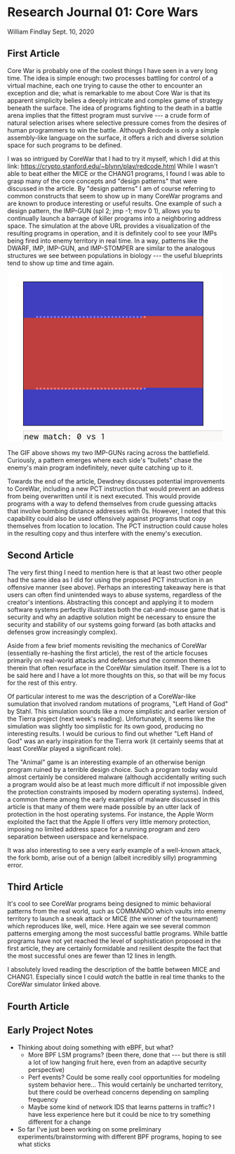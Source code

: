 # Research Journal 01: Core Wars

William Findlay
Sept. 10, 2020

<!--
# The Basic Idea

- processes battle each other for control of time-sharing virtual machine (running the Redcode instruction set -> custom assembly language written for CoreWar)
- each process is trying to win by killing the other
    - the win condition: force the opposing program to try to execute a non-executable "instruction" (i.e. a value in the data segment)
- processes take turns, each executing one instruction at a time

# Random Thoughts

- the PCT instruction is being proposed as a defensive technique, but I think it could also be used offensively against programs like Raidar (after reading the second article, it seems like others had the same idea! cool.)
- for example, PCT could be used to prevent such programs from properly creating their pickets, or from properly replicating themselves when they sense danger
- this is absolutely hilarious: "I abandoned this line of work after one production run in which a sterile mutant ate and killed the only fertile creature in the universe."
- interesting how many attacks and defenses have survived in one form or another from the early descriptions in the second article
    - also interesting to see how much more damage these attacks could do back when systems had basically no protection
    - for example Apple II had no private address spaces or user/kernelspace separation, so a worm could just wipe the entire DOS
-->

## First Article

Core War is probably one of the coolest things I have seen in a very long time.
The idea is simple enough: two processes battling for control of a virtual
machine, each one trying to cause the other to encounter an exception and die;
what is remarkable to me about Core War is that its apparent simplicity belies
a deeply intricate and complex game of strategy beneath the surface. The idea of
programs fighting to the death in a battle arena implies that the fittest
program must survive --- a crude form of natural selection arises where
selective pressure comes from the desires of human programmers to win the
battle. Although Redcode is only a simple assembly-like language on the surface,
it offers a rich and diverse solution space for such programs to be defined.

I was so intrigued by CoreWar that I had to try it myself, which I did at this
link: https://crypto.stanford.edu/~blynn/play/redcode.html While I wasn't able
to beat either the MICE or the CHANG1 programs, I found I was able to grasp many
of the core concepts and "design patterns" that were discussed in the article.
By "design patterns" I am of course referring to common constructs that seem to
show up in many CoreWar programs and are known to produce interesting or useful
results. One example of such a design pattern, the IMP-GUN (spl 2; jmp -1; mov
0 1), allows you to continually launch a barrage of killer programs into
a neighboring address space. The simulation at the above URL provides
a visualization of the resulting programs in operation, and it is definitely
cool to see your IMPs being fired into enemy territory in real time. In a way,
patterns like the DWARF, IMP, IMP-GUN, and IMP-STOMPER are similar to the
analogous structures we see between populations in biology --- the useful
blueprints tend to show up time and time again.

![My two IMP-GUNs racing across the address space.](./figs/imp-guns.gif "IMP-GUNs")

The GIF above shows my two IMP-GUNs racing across the battlefield. Curiously,
a pattern emerges where each side's "bullets" chase the enemy's main program
indefinitely, never quite catching up to it.

Towards the end of the article, Dewdney discusses potential improvements to
CoreWar, including a new PCT instruction that would prevent an address from
being overwritten until it is next executed. This would provide programs with
a way to defend themselves from crude guessing attacks that involve bombing
distance addresses with 0s. However, I noted that this capability could also be
used offensively against programs that copy themselves from location to
location. The PCT instruction could cause holes in the resulting copy and thus
interfere with the enemy's execution.

## Second Article

The very first thing I need to mention here is that at least two other people
had the same idea as I did for using the proposed PCT instruction in an
offensive manner (see above). Perhaps an interesting takeaway here is that users
can often find unintended ways to abuse systems, regardless of the creator's
intentions. Abstracting this concept and applying it to modern software systems
perfectly illustrates both the cat-and-mouse game that is security and why an
adaptive solution might be necessary to ensure the security and stability of our
systems going forward (as both attacks and defenses grow increasingly complex).

Aside from a few brief moments revisiting the mechanics of CoreWar (essentially
re-hashing the first article), the rest of the article focuses primarily on
real-world attacks and defenses and the common themes therein that often
resurface in the CoreWar simulation itself. There is a lot to be said here and
I have a lot more thoughts on this, so that will be my focus for the rest of
this entry.

Of particular interest to me was the description of a CoreWar-like sumulation
that involved random mutations of programs, "Left Hand of God" by Stahl. This
simulation sounds like a more simplistic and earlier version of the Tierra
project (next week's reading). Unfortunately, it seems like the simulation was
slightly too simplistic for its own good, producing no interesting results.
I would be curious to find out whether "Left Hand of God" was an early
inspiration for the Tierra work (it certainly seems that at least CoreWar played
a significant role).

The "Animal" game is an interesting example of an otherwise benign program
ruined by a terrible design choice. Such a program today would almost certainly
be considered malware (although accidentally writing such a program would also
be at least much more difficult if not impossible given the protection
constraints imposed by modern operating systems). Indeed, a common theme among
the early examples of malware discussed in this article is that many of them
were made possible by an utter lack of protection in the host operating systems.
For instance, the Apple Worm exploited the fact that the Apple II offers very
little memory protection, imposing no limited address space for a running
program and zero separation between userspace and kernelspace.

It was also interesting to see a very early example of a well-known attack, the
fork bomb, arise out of a benign (albeit incredibly silly) programming error.

## Third Article

It's cool to see CoreWar programs being designed to mimic behavioral patterns
from the real world, such as COMMANDO which vaults into enemy territory to
launch a sneak attack or MICE (the winner of the tournament) which reproduces
like, well, mice. Here again we see several common patterns emerging among the
most successful battle programs. While battle programs have not yet reached the
level of sophistication proposed in the first article, they are certainly
formidable and resilient despite the fact that the most successful ones are
fewer than 12 lines in length.

I absolutely loved reading the description of the battle between MICE and
CHANG1. Especially since I could *watch* the battle in real time thanks to the
CoreWar simulator linked above.

## Fourth Article

## Early Project Notes

- Thinking about doing something with eBPF, but what?
    - More BPF LSM programs? (been there, done that --- but there is still a lot of low hanging fruit here, even from an adaptive security perspective)
    - Perf events? Could be some really cool opportunities for modeling system behavior here... This would certainly be uncharted  territory, but there could be overhead concerns depending on sampling frequency
    - Maybe some kind of network IDS that learns patterns in traffic? I have less experience here but it could be nice to try something different for a change
- So far I've just been working on some preliminary experiments/brainstorming with different BPF programs, hoping to see what sticks
